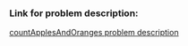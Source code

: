 <h3> Link for problem description: </h3>

<p><a href="https://www.hackerrank.com/challenges/apple-and-orange/problem?isFullScreen=true">countApplesAndOranges problem description</a></p>